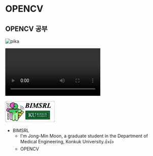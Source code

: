 # OPENCV
 ## OPENCV 공부
 ![pika](\project\pika.gif) 

![video](/img/output.avi)

 ![BIMSRL](/img/KakaoTalk_20210105_171353153.jpg)

* BIMSRL  
    * I'm Jong-Min Moon, a graduate student in the Department of Medical Engineering, Konkuk University.:+1::+1:
    * OPENCV 

